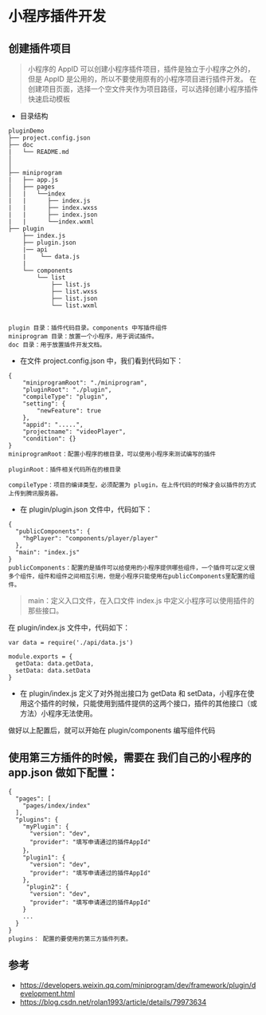 # 小程序插件开发

## 创建插件项目
>小程序的 AppID 可以创建小程序插件项目，插件是独立于小程序之外的，但是 AppID 是公用的，所以不要使用原有的小程序项目进行插件开发。
 在创建项目页面，选择一个空文件夹作为项目路径，可以选择创建小程序插件快速启动模板

- 目录结构
```
pluginDemo
├── project.config.json
├── doc
|   └── README.md
│   
│     
├── miniprogram
|   ├── app.js
│   ├── pages
│   |   └──index
|   |      ├── index.js
|   |      ├── index.wxss
|   |      ├── index.json
|   |      └──index.wxml
├── plugin
    ├── index.js
    ├── plugin.json
    |── api
    |    └── data.js
    |
    └── components
        └── list
            ├── list.js
            ├── list.wxss
            ├── list.json
            └── list.wxml
            
    
plugin 目录：插件代码目录。components 中写插件组件
miniprogram 目录：放置一个小程序，用于调试插件。
doc 目录：用于放置插件开发文档。
```

- 在文件 project.config.json 中，我们看到代码如下：
```
{
    "miniprogramRoot": "./miniprogram",
    "pluginRoot": "./plugin",
    "compileType": "plugin",
    "setting": {
        "newFeature": true
    },
    "appid": ".....",
    "projectname": "videoPlayer",
    "condition": {}
}
miniprogramRoot：配置小程序的根目录，可以使用小程序来测试编写的插件

pluginRoot：插件相关代码所在的根目录

compileType：项目的编译类型，必须配置为 plugin，在上传代码的时候才会以插件的方式上传到腾讯服务器。
```
 

- 在 plugin/plugin.json 文件中，代码如下：
```
{
  "publicComponents": {
    "hgPlayer": "components/player/player"
  },
  "main": "index.js"
}
publicComponents：配置的是插件可以给使用的小程序提供哪些组件，一个插件可以定义很多个组件，组件和组件之间相互引用，但是小程序只能使用在publicComponents里配置的组件。
```

>main：定义入口文件，在入口文件 index.js 中定义小程序可以使用插件的那些接口。

 

在 plugin/index.js 文件中，代码如下：

```
var data = require('./api/data.js')

module.exports = {
  getData: data.getData,
  setData: data.setData
}
```

- 在 plugin/index.js 定义了对外抛出接口为 getData 和 setData，小程序在使用这个插件的时候，只能使用到插件提供的这两个接口，插件的其他接口（或方法）小程序无法使用。

做好以上配置后，就可以开始在 plugin/components 编写组件代码

## 使用第三方插件的时候，需要在 我们自己的小程序的 app.json 做如下配置：
```
{
  "pages": [
    "pages/index/index"
  ],
  "plugins": {
    "myPlugin": {
      "version": "dev",
      "provider": "填写申请通过的插件AppId"
    }，
    "plugin1": {
      "version": "dev",
      "provider": "填写申请通过的插件AppId"
    },
     "plugin2": {
      "version": "dev",
      "provider": "填写申请通过的插件AppId"
    }
    ...
  }
}
plugins： 配置的要使用的第三方插件列表。
```


## 参考
- https://developers.weixin.qq.com/miniprogram/dev/framework/plugin/development.html
- https://blog.csdn.net/rolan1993/article/details/79973634
